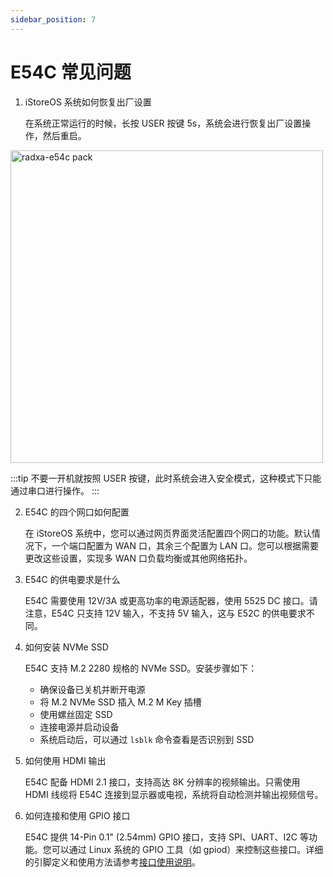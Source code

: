 ```yaml
---
sidebar_position: 7
---
```


# E54C 常见问题

1. iStoreOS 系统如何恢复出厂设置

   在系统正常运行的时候，长按 USER 按键 5s，系统会进行恢复出厂设置操作，然后重启。

  <img src="/img/e/e54c/e54c-user-key-press.webp" width="500" alt="radxa-e54c pack" />

:::tip
不要一开机就按照 USER 按键，此时系统会进入安全模式，这种模式下只能通过串口进行操作。
:::

2. E54C 的四个网口如何配置

   在 iStoreOS 系统中，您可以通过网页界面灵活配置四个网口的功能。默认情况下，一个端口配置为 WAN 口，其余三个配置为 LAN 口。您可以根据需要更改这些设置，实现多 WAN 口负载均衡或其他网络拓扑。

3. E54C 的供电要求是什么

   E54C 需要使用 12V/3A 或更高功率的电源适配器，使用 5525 DC 接口。请注意，E54C 只支持 12V 输入，不支持 5V 输入，这与 E52C 的供电要求不同。

4. 如何安装 NVMe SSD

   E54C 支持 M.2 2280 规格的 NVMe SSD。安装步骤如下：

   - 确保设备已关机并断开电源
   - 将 M.2 NVMe SSD 插入 M.2 M Key 插槽
   - 使用螺丝固定 SSD
   - 连接电源并启动设备
   - 系统启动后，可以通过 `lsblk` 命令查看是否识别到 SSD

5. 如何使用 HDMI 输出

   E54C 配备 HDMI 2.1 接口，支持高达 8K 分辨率的视频输出。只需使用 HDMI 线缆将 E54C 连接到显示器或电视，系统将自动检测并输出视频信号。

6. 如何连接和使用 GPIO 接口

   E54C 提供 14-Pin 0.1" (2.54mm) GPIO 接口，支持 SPI、UART、I2C 等功能。您可以通过 Linux 系统的 GPIO 工具（如 gpiod）来控制这些接口。详细的引脚定义和使用方法请参考[接口使用说明](./getting-started/interface-usage)。
